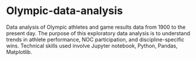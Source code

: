 # Olympic-data-analysis
Data analysis of Olympic athletes and game results data from 1900 to the present day. The purpose of this exploratory data analysis is to understand trends in athlete performance, NOC participation, and discipline-specific wins. Technical skills used involve Jupyter notebook, Python, Pandas, Matplotlib.
